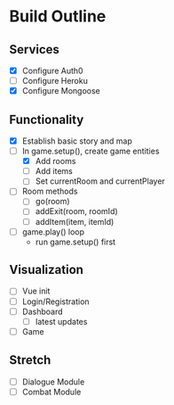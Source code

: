 # Build Outline

## Services
- [X] Configure Auth0
- [ ] Configure Heroku
- [X] Configure Mongoose

## Functionality
- [x] Establish basic story and map
- [ ] In game.setup(), create game entities
	- [X] Add rooms
	- [ ] Add items
	- [ ] Set currentRoom and currentPlayer
- [ ] Room methods
	- [ ] go(room)
	- [ ] addExit(room, roomId)
	- [ ] addItem(item, itemId)
- [ ] game.play() loop
	- run game.setup() first

## Visualization
- [ ] Vue init
- [ ] Login/Registration
- [ ] Dashboard
	- [ ] latest updates
- [ ] Game

## Stretch
- [ ] Dialogue Module
- [ ] Combat Module